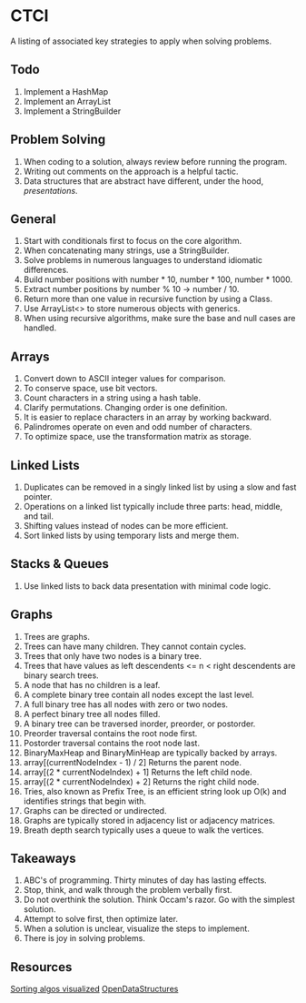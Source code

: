 # CTCI

A listing of associated key strategies to apply when solving problems.

## Todo

1. Implement a HashMap
1. Implement an ArrayList
1. Implement a StringBuilder

## Problem Solving

1. When coding to a solution, always review before running the program.
1. Writing out comments on the approach is a helpful tactic.
1. Data structures that are abstract have different, under the hood, *presentations*.

## General

1. Start with conditionals first to focus on the core algorithm.
1. When concatenating many strings, use a StringBuilder.
1. Solve problems in numerous languages to understand idiomatic differences.
1. Build number positions with number * 10, number * 100, number * 1000.
1. Extract number positions by number % 10 -> number / 10.
1. Return more than one value in recursive function by using a Class.
1. Use ArrayList<> to store numerous objects with generics.
1. When using recursive algorithms, make sure the base and null cases are handled.

## Arrays

1. Convert down to ASCII integer values for comparison.
1. To conserve space, use bit vectors.
1. Count characters in a string using a hash table.
1. Clarify permutations. Changing order is one definition.
1. It is easier to replace characters in an array by working backward.
1. Palindromes operate on even and odd number of characters.
1. To optimize space, use the transformation matrix as storage.

## Linked Lists

1. Duplicates can be removed in a singly linked list by using a slow and fast pointer.
1. Operations on a linked list typically include three parts: head, middle, and tail.
1. Shifting values instead of nodes can be more efficient.
1. Sort linked lists by using temporary lists and merge them.

## Stacks & Queues

1. Use linked lists to back data presentation with minimal code logic.

## Graphs

1. Trees are graphs.
1. Trees can have many children. They cannot contain cycles.
1. Trees that only have two nodes is a binary tree.
1. Trees that have values as left descendents <= n < right descendents are binary search trees.
1. A node that has no children is a leaf.
1. A complete binary tree contain all nodes except the last level.
1. A full binary tree has all nodes with zero or two nodes.
1. A perfect binary tree all nodes filled.
1. A binary tree can be traversed inorder, preorder, or postorder.
1. Preorder traversal contains the root node first.
1. Postorder traversal contains the root node last.
1. BinaryMaxHeap and BinaryMinHeap are typically backed by arrays.
1. array[(currentNodeIndex - 1) / 2]  Returns the parent node.
1. array[(2 * currentNodeIndex) + 1]  Returns the left child node.
1. array[(2 * currentNodeIndex) + 2]  Returns the right child node.
1. Tries, also known as Prefix Tree, is an efficient string look up O(k) and identifies strings that begin with.
1. Graphs can be directed or undirected. 
1. Graphs are typically stored in adjacency list or adjacency matrices.
1. Breath depth search typically uses a queue to walk the vertices.

## Takeaways

1. ABC's of programming. Thirty minutes of day has lasting effects.
1. Stop, think, and walk through the problem verbally first.
1. Do not overthink the solution. Think Occam's razor. Go with the simplest solution.
1. Attempt to solve first, then optimize later.
1. When a solution is unclear, visualize the steps to implement.
1. There is joy in solving problems.

## Resources

[Sorting algos visualized](https://www.cs.usfca.edu/~galles/visualization/ComparisonSort.html)
[OpenDataStructures](https://opendatastructures.org/ods-java/)
